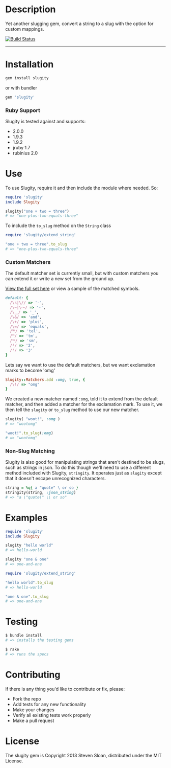 Description
===========

Yet another slugging gem, convert a string to a slug with the option for custom mappings.

[![Build Status](https://travis-ci.org/stevenosloan/slugity.png)](https://travis-ci.org/stevenosloan/slugity)

---

Installation
============

```bash
gem install slugity
```

or with bundler
```ruby
gem 'slugity'
```

### Ruby Support

Slugity is tested against and supports:

- 2.0.0
- 1.9.3
- 1.9.2
- jruby 1.7
- rubinius 2.0

Use
===

To use Slugity, require it and then include the module where needed. So:
```ruby
require 'slugity'
include Slugity

slugity("one + two = three")
# => "one-plus-two-equals-three"
```

To include the `to_slug` method on the `String` class
```ruby
require 'slugity/extend_string'

"one + two = three".to_slug
# => "one-plus-two-equals-three"
```

### Custom Matchers

The default matcher set is currently small, but with custom matchers you can extend it or write a new set from the ground up.

[View the full set here](lib/slugity/matchers/default.rb) or view a sample of the matched symbols.

```ruby
default: {
  /\s|\// => '-',
  /\~|\～/ => '-',
  /\＿/ => '_',
  /\&/ => 'and',
  /\+/ => 'plus',
  /\=/ => 'equals',
  /℡/ => 'tel',
  /™/ => 'tm',
  /℠/ => 'sm',
  /²/ => '2',
  /³/ => '3'
}
```

Lets say we want to use the default matchers, but we want exclamation marks to become 'omg'

```ruby
Slugity::Matchers.add :omg, true, {
  /\!/ => "omg"
}
```
We created a new matcher named `:omg`, told it to extend from the default matcher, and then added a matcher for the exclamation mark. To use it, we then tell the `slugity` or `to_slug` method to use our new matcher.

```ruby
slugity( "woot!", :omg )
# => "wootomg"

"woot!".to_slug(:omg)
# => "wootomg"
```

### Non-Slug Matching

Slugity is also good for manipulating strings that aren't destined to be slugs, such as strings in json. To do this though we'll need to use a different method included with Slugity, `stringity`. It operates just as `slugity` except that it doesn't escape unrecognized characters.

```ruby
string = %q{ a "quote" \ or so }
stringity(string, :json_string)
# => "a \"quote\" \\ or so"
```

Examples
========

```ruby
require 'slugity'
include Slugity

slugity "hello world"
# => hello-world

slugity "one & one"
# => one-and-one
```

```ruby
require 'slugity/extend_string'

"hello world".to_slug
# => hello-world

"one & one".to_slug
# => one-and-one
```

Testing
=======

```bash
$ bundle install
# => installs the testing gems

$ rake
# => runs the specs
```


Contributing
============

If there is any thing you'd like to contribute or fix, please:

- Fork the repo
- Add tests for any new functionality
- Make your changes
- Verify all existing tests work properly
- Make a pull request

License
=======
The slugity gem is Copyright 2013 Steven Sloan, distributed under the MIT License.
